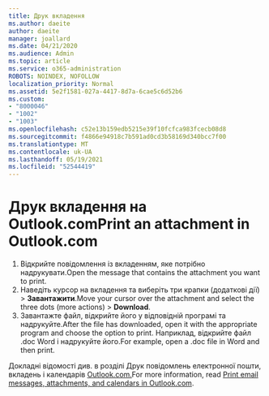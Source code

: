 ```yaml
---
title: Друк вкладення
ms.author: daeite
author: daeite
manager: joallard
ms.date: 04/21/2020
ms.audience: Admin
ms.topic: article
ms.service: o365-administration
ROBOTS: NOINDEX, NOFOLLOW
localization_priority: Normal
ms.assetid: 5e2f1581-027a-4417-8d7a-6cae5c6d52b6
ms.custom:
- "8000046"
- "1002"
- "1003"
ms.openlocfilehash: c52e13b159edb5215e39f10fcfca983fcecb08d8
ms.sourcegitcommit: f4866e94918c7b591ad0cd3b58169d340bcc7f00
ms.translationtype: MT
ms.contentlocale: uk-UA
ms.lasthandoff: 05/19/2021
ms.locfileid: "52544419"
---
```

# <a name="print-an-attachment-in-outlookcom"></a><span data-ttu-id="0a84e-102">Друк вкладення на Outlook.com</span><span class="sxs-lookup"><span data-stu-id="0a84e-102">Print an attachment in Outlook.com</span></span>

1. <span data-ttu-id="0a84e-103">Відкрийте повідомлення із вкладенням, яке потрібно надрукувати.</span><span class="sxs-lookup"><span data-stu-id="0a84e-103">Open the message that contains the attachment you want to print.</span></span>
2. <span data-ttu-id="0a84e-104">Наведіть курсор на вкладення та виберіть три крапки (додаткові дії) > **Завантажити**.</span><span class="sxs-lookup"><span data-stu-id="0a84e-104">Move your cursor over the attachment and select the three dots (more actions) > **Download**.</span></span>
3. <span data-ttu-id="0a84e-105">Завантажте файл, відкрийте його у відповідній програмі та надрукуйте.</span><span class="sxs-lookup"><span data-stu-id="0a84e-105">After the file has downloaded, open it with the appropriate program and choose the option to print.</span></span> <span data-ttu-id="0a84e-106">Наприклад, відкрийте файл .doc Word і надрукуйте його.</span><span class="sxs-lookup"><span data-stu-id="0a84e-106">For example, open a .doc file in Word and then print.</span></span>

<span data-ttu-id="0a84e-107">Докладні відомості див. в розділі Друк повідомлень електронної пошти, вкладень і календарів [Outlook.com.](https://support.office.com/article/c835b8e5-b310-4cab-ac15-b6eb95149855?wt.mc_id=Office_Outlook_com_Alchemy)</span><span class="sxs-lookup"><span data-stu-id="0a84e-107">For more information, read [Print email messages, attachments, and calendars in Outlook.com](https://support.office.com/article/c835b8e5-b310-4cab-ac15-b6eb95149855?wt.mc_id=Office_Outlook_com_Alchemy).</span></span>